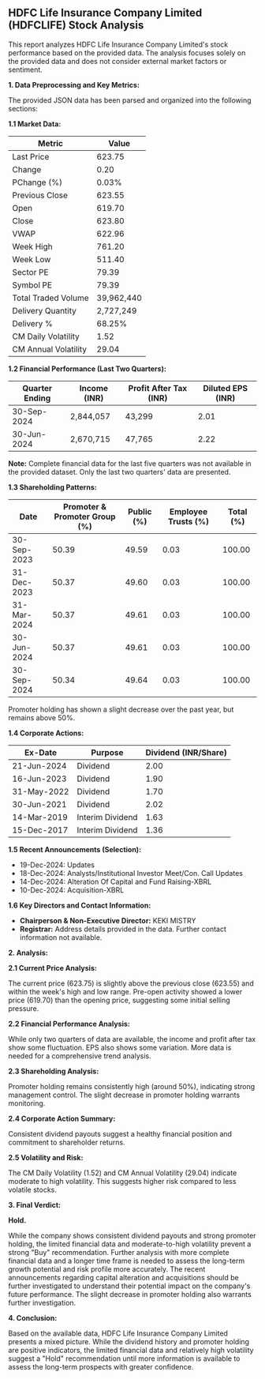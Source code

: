 ## HDFC Life Insurance Company Limited (HDFCLIFE) Stock Analysis

This report analyzes HDFC Life Insurance Company Limited's stock performance based on the provided data.  The analysis focuses solely on the provided data and does not consider external market factors or sentiment.

**1. Data Preprocessing and Key Metrics:**

The provided JSON data has been parsed and organized into the following sections:

**1.1 Market Data:**

| Metric             | Value      |
|----------------------|------------|
| Last Price          | 623.75     |
| Change              | 0.20       |
| PChange (%)         | 0.03%      |
| Previous Close      | 623.55     |
| Open                | 619.70     |
| Close               | 623.80     |
| VWAP                | 622.96     |
| Week High           | 761.20     |
| Week Low            | 511.40     |
| Sector PE           | 79.39      |
| Symbol PE           | 79.39      |
| Total Traded Volume | 39,962,440 |
| Delivery Quantity   | 2,727,249  |
| Delivery %          | 68.25%     |
| CM Daily Volatility | 1.52       |
| CM Annual Volatility| 29.04      |


**1.2 Financial Performance (Last Two Quarters):**

| Quarter Ending     | Income (INR)     | Profit After Tax (INR) | Diluted EPS (INR) |
|----------------------|-----------------|-----------------------|-------------------|
| 30-Sep-2024       | 2,844,057        | 43,299                 | 2.01              |
| 30-Jun-2024        | 2,670,715        | 47,765                 | 2.22              |


**Note:**  Complete financial data for the last five quarters was not available in the provided dataset.  Only the last two quarters' data are presented.

**1.3 Shareholding Patterns:**

| Date        | Promoter & Promoter Group (%) | Public (%) | Employee Trusts (%) | Total (%) |
|-------------|-----------------------------|------------|--------------------|-----------|
| 30-Sep-2023 | 50.39                        | 49.59      | 0.03               | 100.00    |
| 31-Dec-2023 | 50.37                        | 49.60      | 0.03               | 100.00    |
| 31-Mar-2024 | 50.37                        | 49.61      | 0.03               | 100.00    |
| 30-Jun-2024 | 50.37                        | 49.61      | 0.03               | 100.00    |
| 30-Sep-2024 | 50.34                        | 49.64      | 0.03               | 100.00    |

Promoter holding has shown a slight decrease over the past year, but remains above 50%.

**1.4 Corporate Actions:**

| Ex-Date     | Purpose                               | Dividend (INR/Share) |
|-------------|----------------------------------------|----------------------|
| 21-Jun-2024 | Dividend                               | 2.00                 |
| 16-Jun-2023 | Dividend                               | 1.90                 |
| 31-May-2022 | Dividend                               | 1.70                 |
| 30-Jun-2021 | Dividend                               | 2.02                 |
| 14-Mar-2019 | Interim Dividend                       | 1.63                 |
| 15-Dec-2017 | Interim Dividend                       | 1.36                 |


**1.5 Recent Announcements (Selection):**

* 19-Dec-2024: Updates
* 18-Dec-2024: Analysts/Institutional Investor Meet/Con. Call Updates
* 14-Dec-2024: Alteration Of Capital and Fund Raising-XBRL
* 10-Dec-2024: Acquisition-XBRL


**1.6 Key Directors and Contact Information:**

* **Chairperson & Non-Executive Director:** KEKI MISTRY
* **Registrar:**  Address details provided in the data.  Further contact information not available.


**2. Analysis:**

**2.1 Current Price Analysis:**

The current price (623.75) is slightly above the previous close (623.55) and within the week's high and low range.  Pre-open activity showed a lower price (619.70) than the opening price, suggesting some initial selling pressure.

**2.2 Financial Performance Analysis:**

While only two quarters of data are available, the income and profit after tax show some fluctuation.  EPS also shows some variation.  More data is needed for a comprehensive trend analysis.

**2.3 Shareholding Analysis:**

Promoter holding remains consistently high (around 50%), indicating strong management control.  The slight decrease in promoter holding warrants monitoring.

**2.4 Corporate Action Summary:**

Consistent dividend payouts suggest a healthy financial position and commitment to shareholder returns.

**2.5 Volatility and Risk:**

The CM Daily Volatility (1.52) and CM Annual Volatility (29.04) indicate moderate to high volatility.  This suggests higher risk compared to less volatile stocks.

**3. Final Verdict:**

**Hold.**

While the company shows consistent dividend payouts and strong promoter holding, the limited financial data and moderate-to-high volatility prevent a strong "Buy" recommendation.  Further analysis with more complete financial data and a longer time frame is needed to assess the long-term growth potential and risk profile more accurately.  The recent announcements regarding capital alteration and acquisitions should be further investigated to understand their potential impact on the company's future performance.  The slight decrease in promoter holding also warrants further investigation.


**4. Conclusion:**

Based on the available data, HDFC Life Insurance Company Limited presents a mixed picture.  While the dividend history and promoter holding are positive indicators, the limited financial data and relatively high volatility suggest a "Hold" recommendation until more information is available to assess the long-term prospects with greater confidence.
